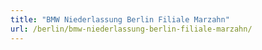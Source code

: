 ```yaml
---
title: "BMW Niederlassung Berlin Filiale Marzahn"
url: /berlin/bmw-niederlassung-berlin-filiale-marzahn/
---
```

